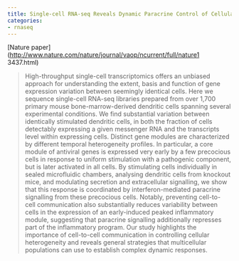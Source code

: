 ```yaml
---
title: Single-cell RNA-seq Reveals Dynamic Paracrine Control of Cellular Variation
categories:
- rnaseq
---
```

[Nature paper](http://www.nature.com/nature/journal/vaop/ncurrent/full/nature1
3437.html)
<!--more-->

> High-throughput single-cell transcriptomics offers an unbiased approach for
understanding the extent, basis and function of gene expression variation
between seemingly identical cells. Here we sequence single-cell RNA-seq
libraries prepared from over 1,700 primary mouse bone-marrow-derived dendritic
cells spanning several experimental conditions. We find substantial variation
between identically stimulated dendritic cells, in both the fraction of cells
detectably expressing a given messenger RNA and the transcripts level within
expressing cells. Distinct gene modules are characterized by different
temporal heterogeneity profiles. In particular, a core module of antiviral
genes is expressed very early by a few precocious cells in response to uniform
stimulation with a pathogenic component, but is later activated in all cells.
By stimulating cells individually in sealed microfluidic chambers, analysing
dendritic cells from knockout mice, and modulating secretion and extracellular
signalling, we show that this response is coordinated by interferon-mediated
paracrine signalling from these precocious cells. Notably, preventing cell-to-
cell communication also substantially reduces variability between cells in the
expression of an early-induced peaked inflammatory module, suggesting that
paracrine signalling additionally represses part of the inflammatory program.
Our study highlights the importance of cell-to-cell communication in
controlling cellular heterogeneity and reveals general strategies that
multicellular populations can use to establish complex dynamic responses.

